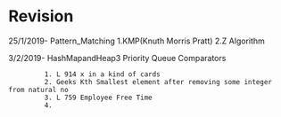 # Revision

25/1/2019-    Pattern_Matching
              1.KMP(Knuth Morris Pratt)
              2.Z Algorithm
              
              
              
              

3/2/2019-    HashMapandHeap3
             Priority Queue Comparators
             
             1. L 914 x in a kind of cards 
             2. Geeks Kth Smallest element after removing some integer from natural no
             3. L 759 Employee Free Time
             4. 
